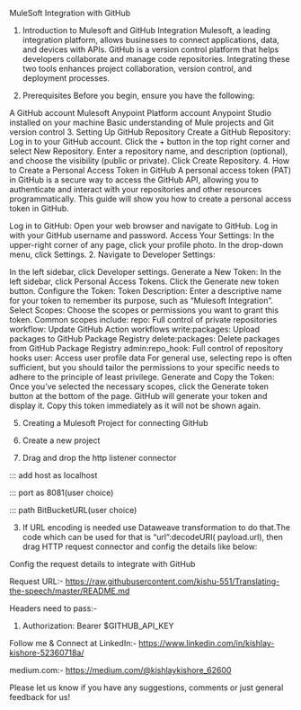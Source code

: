 MuleSoft Integration with GitHub

1. Introduction to Mulesoft and GitHub Integration
Mulesoft, a leading integration platform, allows businesses to connect applications, data, and devices with APIs. GitHub is a version control platform that helps developers collaborate and manage code repositories. Integrating these two tools enhances project collaboration, version control, and deployment processes.

2. Prerequisites
Before you begin, ensure you have the following:

A GitHub account
Mulesoft Anypoint Platform account
Anypoint Studio installed on your machine
Basic understanding of Mule projects and Git version control
3. Setting Up GitHub Repository
Create a GitHub Repository:
Log in to your GitHub account.
Click the + button in the top right corner and select New Repository.
Enter a repository name, and description (optional), and choose the visibility (public or private).
Click Create Repository.
4. How to Create a Personal Access Token in GitHub
A personal access token (PAT) in GitHub is a secure way to access the GitHub API, allowing you to authenticate and interact with your repositories and other resources programmatically. This guide will show you how to create a personal access token in GitHub.

Log in to GitHub:
Open your web browser and navigate to GitHub.
Log in with your GitHub username and password.
Access Your Settings:
In the upper-right corner of any page, click your profile photo.
In the drop-down menu, click Settings.
2. Navigate to Developer Settings:

In the left sidebar, click Developer settings.
Generate a New Token:
In the left sidebar, click Personal Access Tokens.
Click the Generate new token button.
Configure the Token:
Token Description: Enter a descriptive name for your token to remember its purpose, such as “Mulesoft Integration”.
Select Scopes: Choose the scopes or permissions you want to grant this token. Common scopes include:
repo: Full control of private repositories
workflow: Update GitHub Action workflows
write:packages: Upload packages to GitHub Package Registry
delete:packages: Delete packages from GitHub Package Registry
admin:repo_hook: Full control of repository hooks
user: Access user profile data
For general use, selecting repo is often sufficient, but you should tailor the permissions to your specific needs to adhere to the principle of least privilege.
Generate and Copy the Token:
Once you’ve selected the necessary scopes, click the Generate token button at the bottom of the page.
GitHub will generate your token and display it. Copy this token immediately as it will not be shown again.

5. Creating a Mulesoft Project for connecting GitHub
1. Create a new project

2. Drag and drop the http listener connector

::: add host as localhost

::: port as 8081(user choice)

::: path BitBucketURL(user choice)

3. If URL encoding is needed use Dataweave transformation to do that.The code which can be used for that is “url”:decodeURI( payload.url), then drag HTTP request connector and config the details like below:

Config the request details to integrate with GitHub

Request URL:- https://raw.githubusercontent.com/kishu-551/Translating-the-speech/master/README.md

Headers need to pass:-

1. Authorization: Bearer $GITHUB_API_KEY




Follow me & Connect at
LinkedIn:- https://www.linkedin.com/in/kishlay-kishore-52360718a/

medium.com:- https://medium.com/@kishlaykishore_62600

Please let us know if you have any suggestions, comments or just general feedback for us!
